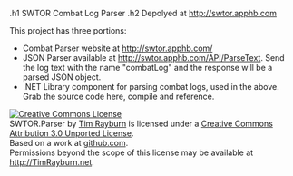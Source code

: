 .h1 SWTOR Combat Log Parser
.h2 Depolyed at http://swtor.apphb.com

This project has three portions:

* Combat Parser website at http://swtor.apphb.com/
* JSON Parser available at http://swtor.apphb.com/API/ParseText.  Send the log text with the name "combatLog" and the response will be a parsed JSON object.
* .NET Library component for parsing combat logs, used in the above.  Grab the source code here, compile and reference.

<a rel="license" href="http://creativecommons.org/licenses/by/3.0/"><img alt="Creative Commons License" style="border-width:0" src="http://i.creativecommons.org/l/by/3.0/88x31.png" /></a><br /><span xmlns:dct="http://purl.org/dc/terms/" property="dct:title">SWTOR.Parser</span> by <a xmlns:cc="http://creativecommons.org/ns#" href="http://TimRayburn.net" property="cc:attributionName" rel="cc:attributionURL">Tim Rayburn</a> is licensed under a <a rel="license" href="http://creativecommons.org/licenses/by/3.0/">Creative Commons Attribution 3.0 Unported License</a>.<br />Based on a work at <a xmlns:dct="http://purl.org/dc/terms/" href="https://github.com/trayburn/SWTOR.Parser" rel="dct:source">github.com</a>.<br />Permissions beyond the scope of this license may be available at <a xmlns:cc="http://creativecommons.org/ns#" href="http://TimRayburn.net" rel="cc:morePermissions">http://TimRayburn.net</a>.